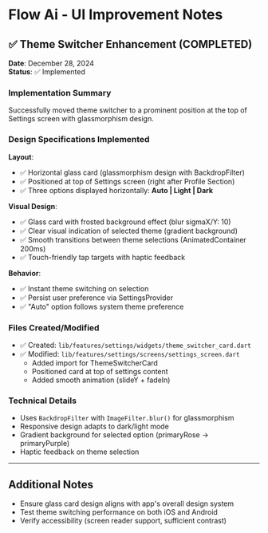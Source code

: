 # Flow Ai - UI Improvement Notes

## ✅ Theme Switcher Enhancement (COMPLETED)

**Date**: December 28, 2024  
**Status**: ✅ Implemented

### Implementation Summary
Successfully moved theme switcher to a prominent position at the top of Settings screen with glassmorphism design.

### Design Specifications Implemented

**Layout**:
- ✅ Horizontal glass card (glassmorphism design with BackdropFilter)
- ✅ Positioned at top of Settings screen (right after Profile Section)
- ✅ Three options displayed horizontally: **Auto | Light | Dark**

**Visual Design**:
- ✅ Glass card with frosted background effect (blur sigmaX/Y: 10)
- ✅ Clear visual indication of selected theme (gradient background)
- ✅ Smooth transitions between theme selections (AnimatedContainer 200ms)
- ✅ Touch-friendly tap targets with haptic feedback

**Behavior**:
- ✅ Instant theme switching on selection
- ✅ Persist user preference via SettingsProvider
- ✅ "Auto" option follows system theme preference

### Files Created/Modified
- ✅ Created: `lib/features/settings/widgets/theme_switcher_card.dart`
- ✅ Modified: `lib/features/settings/screens/settings_screen.dart`
  - Added import for ThemeSwitcherCard
  - Positioned card at top of settings content
  - Added smooth animation (slideY + fadeIn)

### Technical Details
- Uses `BackdropFilter` with `ImageFilter.blur()` for glassmorphism
- Responsive design adapts to dark/light mode
- Gradient background for selected option (primaryRose → primaryPurple)
- Haptic feedback on theme selection

---

## Additional Notes
- Ensure glass card design aligns with app's overall design system
- Test theme switching performance on both iOS and Android
- Verify accessibility (screen reader support, sufficient contrast)
